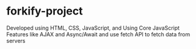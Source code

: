 # forkify-project

Developed using HTML, CSS, JavaScript, and Using Core JavaScript Features like AJAX and Async/Await and use fetch API to fetch data from servers
